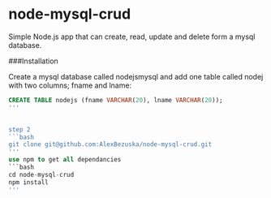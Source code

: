 node-mysql-crud
===============

Simple Node.js app that can create, read, update and delete form a mysql database.


###Installation

Create a mysql database  called nodejsmysql and add one table called nodej with two columns; fname and lname:

```sql
CREATE TABLE nodejs (fname VARCHAR(20), lname VARCHAR(20));
'''


step 2
```bash
git clone git@github.com:AlexBezuska/node-mysql-crud.git
'''
use npm to get all dependancies
```bash 
cd node-mysql-crud
npm install
'''
